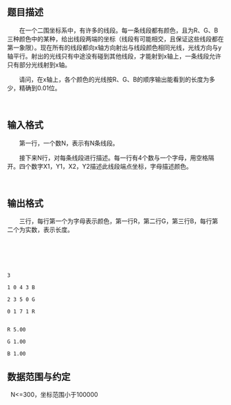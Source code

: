 ## 题目描述

<div style="text-indent: 21pt">
 在一个二围坐标系中，有许多的线段。每一条线段都有颜色，且为R、G、B三种颜色中的某种，给出线段两端的坐标（线段有可能相交，且保证这些线段都在第一象限）。现在所有的线段都向x轴方向射出与线段颜色相同光线，光线方向与y轴平行。射出的光线只有中途没有碰到其他线段，才能射到x轴上，一条线段允许只有部分光线射到x轴。
</div>
<div>
 <span>       </span>请问，在x轴上，各个颜色的光线按R、G、B的顺序输出能看到的长度为多少，精确到0.01位。
</div>
<div align="left">
 <b> </b>
</div>

## 输入格式

<div style="text-indent: 21pt">
 第一行，一个数N，表示有N条线段。
</div>
<div style="text-indent: 21pt" align="left">
 接下来N行，对每条线段进行描述。每一行有4个数与一个字母，用空格隔开。四个数字X1，Y1，X2，Y2描述此线段端点坐标，字母描述颜色。
</div>
<div style="text-indent: 21pt" align="left">
  
</div>

## 输出格式

<div style="text-indent: 21pt">
 三行，每行第一个为字母表示颜色，第一行R，第二行G，第三行B，每行第二个为实数，表示长度。
</div>
<div align="left">
  
</div>
<div align="left">
  
</div>

```input1
3
1 0 4 3 B
2 3 5 0 G
0 1 7 1 R
```
```output1
R 5.00
G 1.00
B 1.00
```
## 数据范围与约定

<p>  N<=300，坐标范围小于100000</p>

